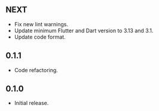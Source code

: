 ## NEXT

* Fix new lint warnings.
* Update minimum Flutter and Dart version to 3.13 and 3.1.
* Update code format.

## 0.1.1

* Code refactoring.

## 0.1.0

* Initial release.

